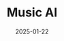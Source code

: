 ---  
layout: startup_page  
title: "Music AI"  
id: "music.ai"  
permalink: "/musicaimusic.ai01222025/"  
website: "https://music.ai/"  
funding_round: "Series A"  
funding_amount: "$40M"  
investors: "Connect Ventures, Creative Artists Agency (CAA), NEA, monashees, Kickstart, Samsung Next, Toba Capital, Valutia, Pelion, Freddy Wexler, 3LAU, Alexander23"  
about: "Music AI offers a suite of AI-powered music tools for various users, from beginners to professionals. Its technology includes stem separation, server-side applications, and edge computing, providing solutions for music information retrieval and generative music creation. The company focuses on ethical AI development, using fully licensed content and fairly compensating creators."  
markets: "Music Technology, AI, Audio"  
hq: "Salt Lake City, Utah, United States"  
founded_year: "2019"  
linkedin: "https://www.linkedin.com/company/musicai"  
twitter: ""  
instagram: ""  
facebook: ""  
crunchbase: "https://www.crunchbase.com/organization/music-ai"  
pitchbook: ""  

date_display: "22-Jan-2025"  
date: "2025-01-22"

# SEO Optimization  
meta_title: "Music AI - Series A Funding ($40M)"  
meta_description: "Music AI, Music AI offers a suite of AI-powered music tools for various users, from beginners to professionals. Its technology includes stem separation, server-..."  
meta_keywords: "Music AI, Music Technology, AI, Audio, Series A funding"  
canonical_url: "https://startup.projectstartups.com/musicaimusic.ai01222025/"  
---